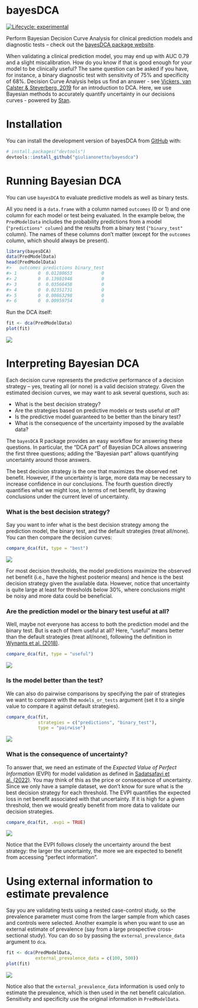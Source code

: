 
<!-- README.md is generated from README.Rmd. Please edit that file -->

# bayesDCA

<!-- badges: start -->

[![Lifecycle:
experimental](https://img.shields.io/badge/lifecycle-experimental-orange.svg)](https://lifecycle.r-lib.org/articles/stages.html#experimental)
<!-- badges: end -->

Perform Bayesian Decision Curve Analysis for clinical prediction models
and diagnostic tests – check out the [bayesDCA package
website](https://giulianonetto.github.io/bayesdca).

When validating a clinical prediction model, you may end up with AUC
0.79 and a slight miscalibration. How do you know if that is good enough
for your model to be clinically useful? The same question can be asked
if you have, for instance, a binary diagnostic test with sensitivity of
75% and specificity of 68%. Decision Curve Analysis helps us find an
answer - see [Vickers, van Calster & Steyerberg,
2019](https://diagnprognres.biomedcentral.com/articles/10.1186/s41512-019-0064-7)
for an introduction to DCA. Here, we use Bayesian methods to accurately
quantify uncertainty in our decisions curves - powered by
[Stan](https://mc-stan.org/).

# Installation

You can install the development version of bayesDCA from
[GitHub](https://github.com/) with:

``` r
# install.packages("devtools")
devtools::install_github("giulianonetto/bayesdca")
```

# Running Bayesian DCA

You can use `bayesDCA` to evaluate predictive models as well as binary
tests.

All you need is a `data.frame` with a column named `outcomes` (0 or 1)
and one column for each model or test being evaluated. In the example
below, the `PredModelData` includes the probability predictions from a
model (`"predictions" column`) and the results from a binary test
(`"binary_test"` column). The names of these columns don’t matter
(except for the `outcomes` column, which should always be present).

``` r
library(bayesDCA)
data(PredModelData)
head(PredModelData)
#>   outcomes predictions binary_test
#> 1        0  0.01280653           0
#> 2        0  0.13981948           0
#> 3        0  0.03566458           0
#> 4        0  0.02351731           0
#> 5        0  0.00863298           0
#> 6        0  0.00959754           0
```

Run the DCA itself:

``` r
fit <- dca(PredModelData)
plot(fit)
```

![](man/figures/README-unnamed-chunk-4-1.png)<!-- -->

# Interpreting Bayesian DCA

Each decision curve represents the predictive performance of a decision
strategy – yes, treating all (or none) is a valid decision strategy.
Given the estimated decision curves, we may want to ask several
questions, such as:

- What is the best decision strategy?
- Are the strategies based on predictive models or tests useful *at
  all*?
- Is the predictive model guaranteed to be better than the binary test?
- What is the consequence of the uncertainty imposed by the available
  data?

The `bayesDCA` R package provides an easy workflow for answering these
questions. In particular, the “DCA part” of Bayesian DCA allows
answering the first three questions; adding the “Bayesian part” allows
quantifying uncertainty around those answers.

The best decision strategy is the one that maximizes the observed net
benefit. However, if the uncertainty is large, more data may be
necessary to increase confidence in our conclusions. The fourth question
directly quantifies what we might lose, in terms of net benefit, by
drawing conclusions under the current level of uncertainty.

### What is the best decision strategy?

Say you want to infer what is the best decision strategy among the
prediction model, the binary test, and the default strategies (treat
all/none). You can then compare the decision curves:

``` r
compare_dca(fit, type = "best")
```

![](man/figures/README-unnamed-chunk-5-1.png)<!-- -->

For most decision thresholds, the model predictions maximize the
observed net benefit (i.e., have the highest posterior means) and hence
is the best decision strategy given the available data. However, notice
that uncertainty is quite large at least for thresholds below 30%, where
conclusions might be noisy and more data could be beneficial.

### Are the prediction model or the binary test useful at all?

Well, maybe not everyone has access to both the prediction model and the
binary test. But is each of them useful at all? Here, “useful” means
better than the default strategies (treat all/none), following the
definition in [Wynants et
al. (2018)](https://pubmed.ncbi.nlm.nih.gov/29575170/).

``` r
compare_dca(fit, type = "useful")
```

![](man/figures/README-unnamed-chunk-6-1.png)<!-- -->

### Is the model better than the test?

We can also do pairwise comparisons by specifying the pair of strategies
we want to compare with the `models_or_tests` argument (set it to a
single value to compare it against default strategies).

``` r
compare_dca(fit, 
            strategies = c("predictions", "binary_test"), 
            type = "pairwise")
```

![](man/figures/README-unnamed-chunk-7-1.png)<!-- -->

### What is the consequence of uncertainty?

To answer that, we need an estimate of the *Expected Value of Perfect
Information* (EVPI) for model validation as defined in [Sadatsafavi et
al. (2022)](https://arxiv.org/abs/2208.03343). You may think of this as
the price or consequence of uncertainty. Since we only have a sample
dataset, we don’t know for sure what is the best decision strategy for
each threshold. The EVPI quantifies the expected loss in net benefit
associated with that uncertainty. If it is high for a given threshold,
then we would greatly benefit from more data to validate our decision
strategies.

``` r
compare_dca(fit, .evpi = TRUE)
```

![](man/figures/README-unnamed-chunk-8-1.png)<!-- -->

Notice that the EVPI follows closely the uncertainty around the best
strategy: the larger the uncertainty, the more we are expected to
benefit from accessing “perfect information”.

# Using external information to estimate prevalence

Say you are validating tests using a nested case-control study, so the
prevalence parameter must come from the larger sample from which cases
and controls were selected. Another example is when you want to use an
external estimate of prevalence (say from a large prospective
cross-sectional study). You can do so by passing the
`external_prevalence_data` argument to `dca`.

``` r
fit <- dca(PredModelData,
           external_prevalence_data = c(100, 500))
plot(fit)
```

![](man/figures/README-unnamed-chunk-9-1.png)<!-- -->

Notice also that the `external_prevalence_data` information is used only
to estimate the prevalence, which is then used in the net benefit
calculation. Sensitivity and specificity use the original information in
`PredModelData`.
